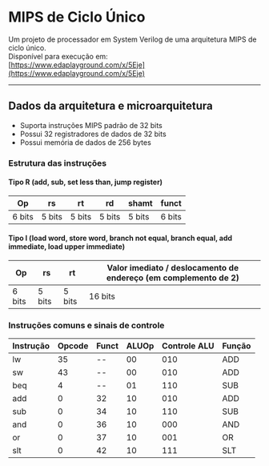 # MIPS de Ciclo Único

Um projeto de processador em System Verilog de uma arquitetura MIPS de ciclo único.  
Disponível para execução em:  
[https://www.edaplayground.com/x/5Eje](https://www.edaplayground.com/x/5Eje)

---

## Dados da arquitetura e microarquitetura

- Suporta instruções MIPS padrão de 32 bits
- Possui 32 registradores de dados de 32 bits
- Possui memória de dados de 256 bytes

### Estrutura das instruções

#### Tipo R (add, sub, set less than, jump register)
| Op     | rs     | rt     | rd     | shamt  | funct  |
|--------|--------|--------|--------|--------|--------|
| 6 bits | 5 bits | 5 bits | 5 bits | 5 bits | 6 bits |

#### Tipo I (load word, store word, branch not equal, branch equal, add immediate, load upper immediate)
| Op     | rs     | rt     | Valor imediato / deslocamento de endereço (em complemento de 2) |
|--------|--------|--------|---------------------------------------------------------------|
| 6 bits | 5 bits | 5 bits | 16 bits                                                       |

### Instruções comuns e sinais de controle

| Instrução | Opcode | Funct | ALUOp | Controle ALU | Função |
|-----------|--------|-------|-------|--------------|--------|
| lw        | 35     | --    | 00    | 010          | ADD    |
| sw        | 43     | --    | 00    | 010          | ADD    |
| beq       | 4      | --    | 01    | 110          | SUB    |
| add       | 0      | 32    | 10    | 010          | ADD    |
| sub       | 0      | 34    | 10    | 110          | SUB    |
| and       | 0      | 36    | 10    | 000          | AND    |
| or        | 0      | 37    | 10    | 001          | OR     |
| slt       | 0      | 42    | 10    | 111          | SLT    |
